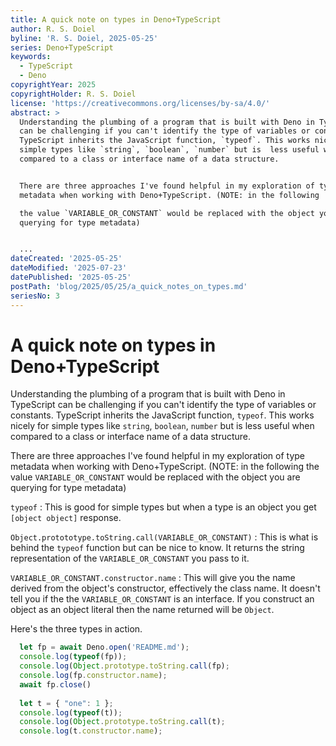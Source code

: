 ```yaml
---
title: A quick note on types in Deno+TypeScript
author: R. S. Doiel
byline: 'R. S. Doiel, 2025-05-25'
series: Deno+TypeScript
keywords:
  - TypeScript
  - Deno
copyrightYear: 2025
copyrightHolder: R. S. Doiel
license: 'https://creativecommons.org/licenses/by-sa/4.0/'
abstract: >
  Understanding the plumbing of a program that is built with Deno in TypeScript
  can be challenging if you can't identify the type of variables or constants. 
  TypeScript inherits the JavaScript function, `typeof`. This works nicely for
  simple types like `string`, `boolean`, `number` but is  less useful when
  compared to a class or interface name of a data structure.


  There are three approaches I've found helpful in my exploration of type
  metadata when working with Deno+TypeScript. (NOTE: in the following

  the value `VARIABLE_OR_CONSTANT` would be replaced with the object you are
  querying for type metadata)


  ...
dateCreated: '2025-05-25'
dateModified: '2025-07-23'
datePublished: '2025-05-25'
postPath: 'blog/2025/05/25/a_quick_notes_on_types.md'
seriesNo: 3
---
```


# A quick note on types in Deno+TypeScript

Understanding the plumbing of a program that is built with Deno in TypeScript can be challenging if you can't identify the type of variables or constants.  TypeScript inherits the JavaScript function, `typeof`. This works nicely for simple types like `string`, `boolean`, `number` but is  less useful when compared to a class or interface name of a data structure.

There are three approaches I've found helpful in my exploration of type metadata when working with Deno+TypeScript. (NOTE: in the following
the value `VARIABLE_OR_CONSTANT` would be replaced with the object you are querying for type metadata)

`typeof`
: This is good for simple types but when a type is an object you get `[object object]` response.

`Object.protototype.toString.call(VARIABLE_OR_CONSTANT)`
: This is what is behind the `typeof` function but can be nice to know. It returns the string representation of the `VARIABLE_OR_CONSTANT` you pass to it.

`VARIABLE_OR_CONSTANT.constructor.name`
: This will give you the name derived from the object's constructor, effectively the class name. It doesn't tell you if the the `VARIABLE_OR_CONSTANT` is an interface. If you construct an object as an object literal then the name returned will be `Object`.

Here's the three types in action.

~~~TypeScript
  let fp = await Deno.open('README.md');
  console.log(typeof(fp));
  console.log(Object.prototype.toString.call(fp);
  console.log(fp.constructor.name);
  await fp.close()
  
  let t = { "one": 1 };
  console.log(typeof(t));
  console.log(Object.prototype.toString.call(t);
  console.log(t.constructor.name);
~~~

